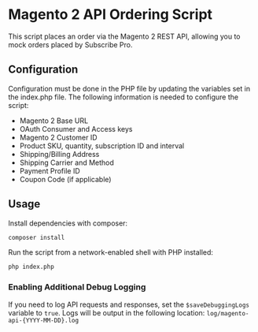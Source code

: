 # Magento 2 API Ordering Script

This script places an order via the Magento 2 REST API, allowing you to mock orders placed by Subscribe Pro.

## Configuration

Configuration must be done in the PHP file by updating the variables set in the index.php file. The following information is needed to configure the script:

* Magento 2 Base URL
* OAuth Consumer and Access keys
* Magento 2 Customer ID
* Product SKU, quantity, subscription ID and interval
* Shipping/Billing Address
* Shipping Carrier and Method
* Payment Profile ID
* Coupon Code (if applicable)

## Usage

Install dependencies with composer:

```bash
composer install
```

Run the script from a network-enabled shell with PHP installed:

```bash
php index.php
```

### Enabling Additional Debug Logging

If you need to log API requests and responses, set the `$saveDebuggingLogs` variable to `true`. Logs will be output in the following location: `log/magento-api-{YYYY-MM-DD}.log`
